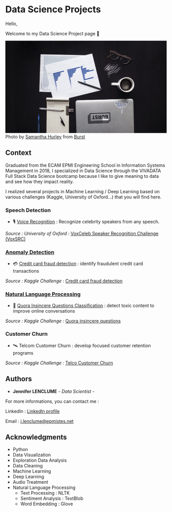 # Data Science Projects

Hello, 

Welcome to my Data Science Project page 🚀

<img src='images-library/business-person-desk-flatlay.jpg'>
Photo by <a href="https://burst.shopify.com/@lightleaksin?utm_campaign=photo_credit&amp;utm_content=Picture+of+Business+Person+Desk+Flatlay+%E2%80%94+Free+Stock+Photo&amp;utm_medium=referral&amp;utm_source=credit">Samantha Hurley</a> from <a href="https://burst.shopify.com/computer?utm_campaign=photo_credit&amp;utm_content=Picture+of+Business+Person+Desk+Flatlay+%E2%80%94+Free+Stock+Photo&amp;utm_medium=referral&amp;utm_source=credit">Burst</a>


## Context

Graduated from the ECAM EPMI Engineering School in Information Systems Management in 2018, I specialized in Data Science through the VIVADATA Full Stack Data Science bootcamp because I like to give meaning to data and see how they impact reality.

I realized several projects in Machine Learning / Deep Learning based on various challenges (Kaggle, University of Oxford...) that you will find here.
 

### Speech Detection

- 🎙 [Voice Recognition](https://github.com/Jennifer974/my-projects/tree/master/final-project-vivadata-03-2020) : Recognize celebrity speakers from any speech.

*Source : University of Oxford :* [VoxCeleb Speaker Recognition Challenge (VoxSRC)](http://www.robots.ox.ac.uk/~vgg/data/voxceleb/competition.html)


### [Anomaly Detection](https://github.com/Jennifer974/my-projects/tree/master/anomaly-detection)

- 💳 [Credit card fraud detection](https://github.com/Jennifer974/my-projects/tree/master/anomaly-detection/credit-card-fraud-detection) : identify fraudulent credit card transactions

*Source : Kaggle Challenge :* [Credit card fraud detection](https://www.kaggle.com/mlg-ulb/creditcardfraud/)


### [Natural Language Processing](https://github.com/Jennifer974/my-projects/tree/master/NLP)

- 💬 [Quora Insincere Questions Classification](https://github.com/Jennifer974/my-projects/tree/master/NLP/quora-insincere-classification) : detect toxic content to improve online conversations

*Source : Kaggle Challenge :* [Quora insincere questions](https://www.kaggle.com/c/quora-insincere-questions-classification)



### Customer Churn

- 🛰 Telcom Customer Churn : develop focused customer retention programs

*Source : Kaggle Challenge :* [Telco Customer Churn](https://www.kaggle.com/blastchar/telco-customer-churn)



## Authors

* **Jennifer LENCLUME** - *Data Scientist* - 

For more informations, you can contact me :

LinkedIn : [LinkedIn profile](https://www.linkedin.com/in/jennifer-lenclume-a93728115/?locale=en_US)

Email : <a href="j.lenclume@epmistes.net">j.lenclume@epmistes.net</a>



## Acknowledgments

* Python
* Data Visualization
* Exploration Data Analysis
* Data Cleaning
* Machine Learning
* Deep Learning
* Audio Treatment
* Natural Language Processing
    * Text Processing : NLTK
    * Sentiment Analysis : TextBlob
    * Word Embedding : Glove

